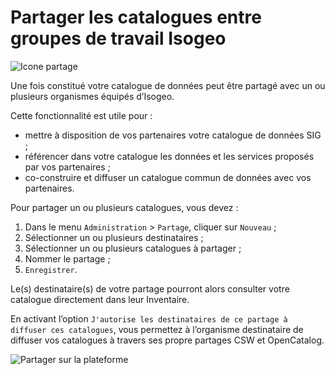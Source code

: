 # Partager les catalogues entre groupes de travail Isogeo

![Icone partage](/images/offer_schema_platform_modShare.png "Partager les catalogues entre groupes de travail Isogeo")

Une fois constitué votre catalogue de données peut être partagé avec un ou plusieurs organismes équipés d’Isogeo.

Cette fonctionnalité est utile pour :
* mettre à disposition de vos partenaires votre catalogue de données SIG ;
* référencer dans votre catalogue les données et les services proposés par vos partenaires ;
* co-construire et diffuser un catalogue commun de données avec vos partenaires.

Pour partager un ou plusieurs catalogues, vous devez :

1.	Dans le menu `Administration` > `Partage`, cliquer sur `Nouveau` ;
2.	Sélectionner un ou plusieurs destinataires ;
3.	Sélectionner un ou plusieurs catalogues à partager ;
4.	Nommer le partage ;
5.	`Enregistrer`.

Le(s) destinataire(s) de votre partage pourront alors consulter votre catalogue directement dans leur Inventaire.

En activant l’option `J'autorise les destinataires de ce partage à diffuser ces catalogues`, vous permettez à l’organisme destinataire de diffuser vos catalogues à travers ses propre partages CSW et OpenCatalog.

![Partager sur la plateforme](/images/adm_shares_platform_edit.png "Partager les catalogues entre groupes de travail Isogeo")
